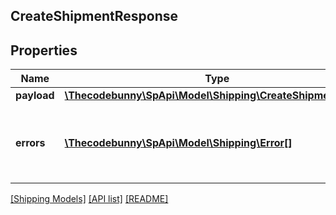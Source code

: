 ## CreateShipmentResponse

## Properties

Name | Type | Description | Notes
------------ | ------------- | ------------- | -------------
**payload** | [**\Thecodebunny\SpApi\Model\Shipping\CreateShipmentResult**](CreateShipmentResult.md) |  | [optional]
**errors** | [**\Thecodebunny\SpApi\Model\Shipping\Error[]**](Error.md) | A list of error responses returned when a request is unsuccessful. | [optional]

[[Shipping Models]](../) [[API list]](../../Api) [[README]](../../../README.md)
